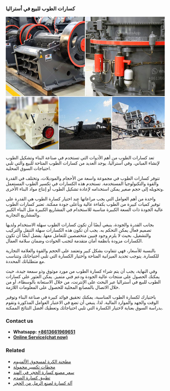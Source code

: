 <h3>كسارات الطوب للبيع في أستراليا</h3><img src='1701852647.jpg' alt=''><p>تعد كسارات الطوب من أهم الأدوات التي تستخدم في صناعة البناء وتشكيل الطوب لإنشاء المباني. وفي أستراليا، يوجد العديد من كسارات الطوب المتاحة للبيع والتي تلبي احتياجات السوق المحلية.</p><p>تتوفر كسارات الطوب في مجموعة واسعة من الأحجام والموديلات، وتختلف في القدرة والقوة والتكنولوجيا المستخدمة. تستخدم هذه الكسارات في تكسير الطوب المستعمل وتحويله إلى حجم صغير يمكن استخدامه لإعادة تشكيل الطوب أو إنتاج مواد البناء الأخرى.</p><p>واحدة من أهم العوامل التي يجب مراعاتها عند اختيار كسارة الطوب هي القدرة على توفير كميات كبيرة من الطوب بكفاءة عالية وبأعلى جودة ممكنة. تعتبر كسارات الطوب عالية الجودة ذات السعة الكبيرة مناسبة للاستخدام في المشاريع الكبيرة مثل البناء الكبير والمشاريع التجارية.</p><p>بجانب القدرة والجودة، ينبغي أيضًا أن تكون كسارات الطوب سهلة الاستخدام ولديها تصميم فعال يمكن التحكم به. يجب أن تكون هذه الكسارات سهلة التنقل والتركيب والتشغيل، بحيث لا يلزم وجود فنيين متخصصين للتعامل معها. يفضل أيضًا أن تكون الكسارات مزودة بأنظمة أمان متقدمة لتجنب الحوادث وضمان سلامة العمال.</p><p>بالنسبة للأسعار، فهي تتفاوت بشكل كبير وتعتمد على الحجم والقوة والعلامة التجارية للكسارة. يتوجب تحديد الميزانية المتاحة واختيار الكسارة التي تلبي احتياجاتك وتتناسب مع متطلباتك المحددة.</p><p>وفي النهاية، يجب أن يتم شراء كسارة الطوب من مورد موثوق وذو سمعة جيدة، حيث يمكنك الحصول على منتجات عالية الجودة ودعم فني متميز. يمكن العثور على كسارات الطوب للبيع في أستراليا عبر البحث على الإنترنت، من خلال الاستعانة بالوسطاء، أو من خلال الاتصال بالمصانع المحلية للحصول على المعلومات اللازمة.</p><p>باختيارك لكسارة الطوب المناسبة، يمكنك تحقيق فوائد كبيرة في صناعة البناء وتوفير الوقت والجهد والموارد المالية. لذا، ينبغي أن تضع في الاعتبار العوامل المذكورة وتقوم بدراسة السوق بعناية لاختيار الكسارة التي تلبي احتياجاتك وتعطيك أفضل النتائج الممكنة.</p><h3>Contact us</h3><ul><li><strong>Whatsapp:&nbsp;<a href="https://wa.me/8613661969651">+8613661969651</a></strong></li><li><a href="https://swt.shibang-china.com/?git&amp;zhl&amp;كسارات الطوب للبيع في أستراليا"><strong>Online Service(chat now)</strong></a></li></ul><h3>Related</h3><ul><li><a href='مطحنة الكرة لمسحوق الألمنيوم.md'>مطحنة الكرة لمسحوق الألمنيوم</a></li><li><a href='محطات تكسير محمولة.md'>محطات تكسير محمولة</a></li><li><a href='سعر مصنع كسارة الحجر في الهند.md'>سعر مصنع كسارة الحجر في الهند</a></li><li><a href='تطبيق كسارة الصدم.md'>تطبيق كسارة الصدم</a></li><li><a href='آلة كسارة لصنع الرمل من الحجر.md'>آلة كسارة لصنع الرمل من الحجر</a></li></ul>